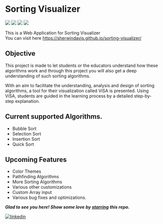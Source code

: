 # Sorting Visualizer
<img src="https://img.shields.io/badge/HTML5-E34F26?style=for-the-badge&logo=html5&logoColor=white" /> <img src="https://img.shields.io/badge/CSS-239120?&style=for-the-badge&logo=css3&logoColor=white" />  <img src="https://img.shields.io/badge/JavaScript-F7DF1E?style=for-the-badge&logo=javascript&logoColor=black" /> <img src="https://img.shields.io/badge/Bootstrap-563D7C?style=for-the-badge&logo=bootstrap&logoColor=white" />   
   
This is a Web Application for Sorting Visualizer   
You can visit here https://sherwindavis.github.io/sorting-visualizer/    
## Objective
This project is made to let students or the educators understand how these algorithms work and through this project you will also get a deep understanding of such sorting algorithms.   
   
   With an aim to facilitate the understanding, analysis and design of sorting algorithms, a tool for their visualization called ViSA is presented. Using ViSA, students are guided in the learning process by a detailed step-by-step explanation.

## Current supported Algorithms.   
- Bubble Sort
- Selection Sort
- Insertion Sort
- Quick Sort   
## Upcoming Features
- Color Themes
- Pathfinding Algorithms
- More Sorting Algorithms
- Various other customizations
- Custom Array input
- Various bug fixes and optimizations.
   
***Glad to see you here! Show some love by [starring](https://github.com/sherwindavis/sorting-visualizer/) this repo.***   
   
[![linkedin](	https://img.shields.io/badge/LinkedIn-0077B5?style=for-the-badge&logo=linkedin&logoColor=white)](https://www.linkedin.com/in/lifeofsherwin/)
